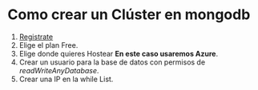 # Como crear un Clúster en mongodb

1. [Registrate](https://account.mongodb.com/account/login?n=%2Fv2%2F5e119e99c56c986919bc23fe)
2. Elige el plan Free.
3. Elige donde quieres Hostear __En este caso usaremos Azure__.
4. Crear un usuario para la base de datos con permisos de *readWriteAnyDatabase*.
5. Crear una IP en la while List.

